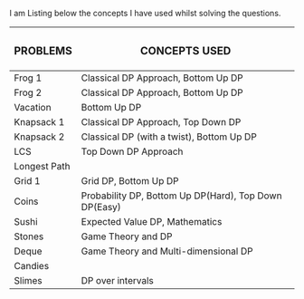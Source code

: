 I am Listing below the concepts I have used whilst solving the questions.

| <h3>PROBLEMS</h3>  | <h3>CONCEPTS USED</h3> |
| ------------- | ------------- |
| Frog 1 | Classical DP Approach, Bottom Up DP  |
| Frog 2  | Classical DP Approach, Bottom Up DP  |
| Vacation  |  Bottom Up DP  |
| Knapsack 1 | Classical DP Approach, Top Down DP  |
| Knapsack 2  | Classical DP (with a twist), Bottom Up DP  |
| LCS  | Top Down DP Approach  |
| Longest Path  |   |
| Grid 1  | Grid DP, Bottom Up DP  |
| Coins  | Probability DP, Bottom Up DP(Hard), Top Down DP(Easy)  |
| Sushi  | Expected Value DP, Mathematics  |
| Stones  | Game Theory and DP  |
| Deque  | Game Theory and Multi-dimensional DP  |
| Candies  |  |
| Slimes  | DP over intervals  |
